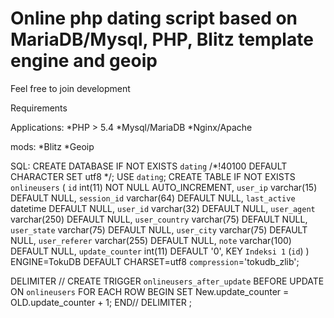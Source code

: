 # Online php dating script based on MariaDB/Mysql, PHP, Blitz template engine and geoip


Feel free to join development

Requirements

Applications:
*PHP > 5.4
*Mysql/MariaDB
*Nginx/Apache

mods:
*Blitz
*Geoip


SQL:
CREATE DATABASE IF NOT EXISTS `dating` /*!40100 DEFAULT CHARACTER SET utf8 */;
USE `dating`;
CREATE TABLE IF NOT EXISTS `onlineusers` (
  `id` int(11) NOT NULL AUTO_INCREMENT,
  `user_ip` varchar(15) DEFAULT NULL,
  `session_id` varchar(64) DEFAULT NULL,
  `last_active` datetime DEFAULT NULL,
  `user_id` varchar(32) DEFAULT NULL,
  `user_agent` varchar(250) DEFAULT NULL,
  `user_country` varchar(75) DEFAULT NULL,
  `user_state` varchar(75) DEFAULT NULL,
  `user_city` varchar(75) DEFAULT NULL,
  `user_referer` varchar(255) DEFAULT NULL,
  `note` varchar(100) DEFAULT NULL,
  `update_counter` int(11) DEFAULT '0',
  KEY `Indeksi 1` (`id`)
) ENGINE=TokuDB DEFAULT CHARSET=utf8 `compression`='tokudb_zlib';

DELIMITER //
CREATE TRIGGER `onlineusers_after_update` BEFORE UPDATE ON `onlineusers` FOR EACH ROW BEGIN
	SET New.update_counter = OLD.update_counter + 1;
END//
DELIMITER ;

